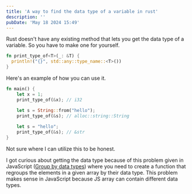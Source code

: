 ```yaml
---
title: 'A way to find the data type of a variable in rust'
description: ''
pubDate: 'May 18 2024 15:49'
---
```



Rust doesn't have any existing method that lets you get the data type of a variable. So you have to make one for yourself.
```rust
fn print_type_of<T>(_: &T) { 
  println!("{}", std::any::type_name::<T>())
}
```

Here's an example of how you can use it.
```rust
fn main() {
    let x = 1;
    print_type_of(&x); // i32

    let s = String::from("hello");
    print_type_of(&s); // alloc::string::String
    
    let s = "hello";
    print_type_of(&s); // &str
}
```

Not sure where I can utilize this to be honest. 

I got curious about getting the data type because of this problem given in JavaScript ([Group by data types](/notes/group_by_data_types)) where you need to create a function that regroups the elements in a given array by their data type. This problem makes sense in JavaScript because JS array can contain different data types. 